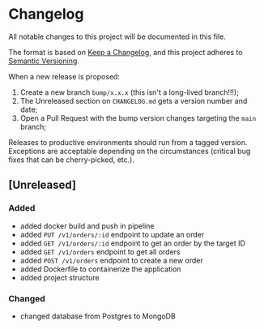 # Changelog

All notable changes to this project will be documented in this file.

The format is based on [Keep a Changelog](https://keepachangelog.com/en/1.0.0/), and this project adheres to [Semantic Versioning](https://semver.org/spec/v2.0.0.html).

When a new release is proposed:

1. Create a new branch `bump/x.x.x` (this isn't a long-lived branch!!!);
2. The Unreleased section on `CHANGELOG.md` gets a version number and date;
3. Open a Pull Request with the bump version changes targeting the `main` branch;

Releases to productive environments should run from a tagged version.
Exceptions are acceptable depending on the circumstances (critical bug fixes that can be cherry-picked, etc.).

## [Unreleased]

### Added

- added docker build and push in pipeline
- added `PUT /v1/orders/:id` endpoint to update an order
- added `GET /v1/orders/:id` endpoint to get an order by the target ID
- added `GET /v1/orders` endpoint to get all orders
- added `POST /v1/orders` endpoint to create a new order
- added Dockerfile to containerize the application
- added project structure

### Changed

- changed database from Postgres to MongoDB
